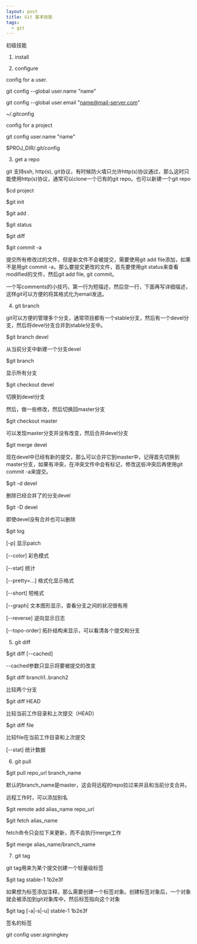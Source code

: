 ```yaml
---
layout: post
title: Git 基本技能
tags:
  - git
---
```


初级技能

1. install

2. configure

config for a user.

git config --global user.name "name"

git config --global user.email "name@mail-server.com"

~/.gitconfig

config for a project

git config user.name "name"

$PROJ_DIR/.git/config

3. get a repo

git 支持ssh, http(s), git协议，有时候防火墙只允许http(s)协议通过，那么这时只能使用http(s)协议，通常可以clone一个已有的git repo。也可以新建一个git repo

$cd project

$git init

$git add .

$git status

$git diff

$git commit -a 

提交所有修改过的文件，但是新文件不会被提交，需要使用git add file添加，如果不是用git commit -a，那么要提交更改的文件，首先要使用git status来查看modified的文件，然后git add file, git commit。

一个写comments的小技巧，第一行为短描述，然后空一行，下面再写详细描述，这样git可以方便的将其格式化为email发送。

4. git branch

git可以方便的管理多个分支，通常项目都有一个stable分支，然后有一个devel分支，然后将devel分支合并到stable分支中。

$git branch devel

从当前分支中新建一个分支devel

$git branch

显示所有分支

$git checkout devel

切换到devel分支

然后，做一些修改，然后切换回master分支

$git checkout master

可以发现master分支并没有改变，然后合并devel分支

$git merge devel

现在devel中已经有新的提交，那么可以合并它到master中，记得首先切换到master分支，如果有冲突，在冲突文件中会有标记，修改这些冲突后再使用git commit -a来提交。

$git -d devel

删除已经合并了的分支devel

$git -D devel

即使devel没有合并也可以删除

$git log 

[-p] 显示patch

[--color] 彩色模式

[--stat] 统计

[--pretty=...] 格式化显示格式

[--short] 短格式

[--graph] 文本图形显示，查看分支之间的状况很有用

[--reverse] 逆向显示日志

[--topo-order] 拓扑结构来显示，可以看清各个提交和分支

5. git diff

$git diff [--cached]

--cached参数只显示将要被提交的改变

$git diff branch1..branch2

比较两个分支

$git diff HEAD

比较当前工作目录和上次提交（HEAD）

$git diff file

比较file在当前工作目录和上次提交

[--stat] 统计数据

6. git pull

$git pull repo_url branch_name

默认的branch_name是master，这会将远程的repo拉过来并且和当前分支合并。

远程工作时，可以添加别名

$git remote add alias_name repo_url

$git fetch alias_name

fetch命令只会拉下来更新，而不会执行merge工作

$git merge alias_name/branch_name

7. git tag

git tag用来为某个提交创建一个轻量级标签

$git tag stable-1 1b2e3f

如果想为标签添加注释，那么需要创建一个标签对象。创建标签对象后，一个对象就会被添加到git对象库中，然后标签指向这个对象

$git tag [-a|-s|-u] stable-1 1b2e3f

签名的标签

git config user.signingkey <gpg-key-id>
